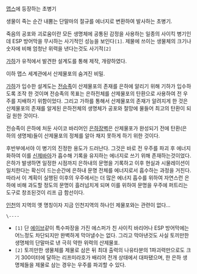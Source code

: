 [맵스](%EB%A7%B5%EC%8A%A4.md)에 등장하는 초병기

생물이 죽는 순간 내뿜는 단말마의 절규를 에너지로 변환하여 발사하는 초병기.

죽음의 공포와 괴로움이란 모든 생명체에 공통된 감정을 사용하는 일종의 사이킥 병기인데 ESP 방어막을 무시하는 사기적인 성능을
보인다`[1]`. 제물에 쓰이는 생물체의 크기나 숫자에 비해 엄청난 위력을 낸다는것도 사기적`[2]`

[가하](%EA%B0%80%ED%95%98.md)가 유적에서 발견한 설계도를 통해 제작, 개량하였다.

이하 맵스 세계관에서 산제물포의 숨겨진 비밀.

[가하](%EA%B0%80%ED%95%98.md)가 입수한 설계도는
[전승족](%EC%A0%84%EC%8A%B9%EC%A1%B1.md)이 산제물포의 존재를 은하에 알리기 위해 기하가 입수하도록 조작 한
것이며 전승족의 목표는 은하전체를 산제물포의 탄환으로 사용하여 전 우주를 지배하기 위함이었다. 그리고 가하를 통해서 산제물포의 존재가
알려지게 한 것은 산제물포의 존재를 알게된 은하전체의 생명체가 공포와 절망에 물들어 최고의 탄환이 되길 원한 것이다.

전승족이 은하에 처둔 사이코 바리어인 [은하장벽](%EC%9D%80%ED%95%98%EC%9E%A5%EB%B2%BD.md)은 산제물포가
완성되기 전에 탄환(은하의 생명체)들이 산제물포의 정체를 알아 채지 못하게 하기 위한 것이다.

후반부에서야 이 병기의 진정한 용도가 드러난다. 그것은 바로 전 우주를 파괴 후 에너지화하여 이를 [신제바아](%EC%8B%A0%EC%A0%9C%20%EB%B0%94%EC%95%84.md)가 흡수해 기록을 유지하는 에너지로 쓰기 위해
존재하는것이었다. 은하가 발생하면 일정한 시점까지 은하내의 문명을 기록하고 이후 현실과 시물레이션이 일치한다는 확신이 드는순간에 은하내 문명
전체를 에너지로서 흡수하는 과정을 거친다. 따라서 이 계획이 실행된 이후의 우주에서는 더 많은 에너지 흡수를 위하여 자연스런 은하에 비해
과도할 정도의 문명이 흘러넘치게 되며 이를 위하여 문명을 우주에 퍼트리는 도구로 창조된것이 리프 급 함선이다.

[인천](%EC%9D%B8%EC%B2%9C.md)의 지역의 옛 명칭이자 지금 인천지역의 하나인 제물포와는 관련이 없다...

`\----`

  * `[1]` 단 [에이브](%EC%97%90%EC%9D%B4%EB%B8%8C.md)같이 특수파장을 가진 에스퍼가 친 사이킥 바리어나 ESP 방어막에는 어느정도 차단되지만 완벽하게 막아낼수는 없다. 그리고 막아낸것도 사실 토끼만한 생명체의 단말마로 낸 극히 약한 위력의 산제물포.
  * `[2]` 토끼만한 생물체를 제물로 삼은 뒤 최대 출력의 나유타분의 1파괴력만으로도 크기 300미터에 달하는 리프미라호가 배리어 전개 상태에서 대파됐으며, 한 은하 생명체들을 제물로 삼는 경우는 우주를 파괴할 수 있다.

